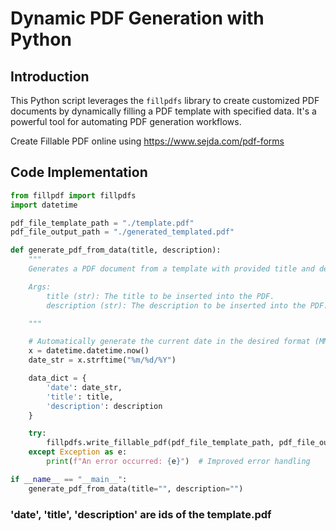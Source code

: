 # Dynamic PDF Generation with Python

## Introduction

This Python script leverages the `fillpdfs` library to create customized PDF documents by dynamically filling a PDF template with specified data. It's a powerful tool for automating PDF generation workflows.

Create Fillable PDF online using https://www.sejda.com/pdf-forms

## Code Implementation

```python
from fillpdf import fillpdfs
import datetime

pdf_file_template_path = "./template.pdf"
pdf_file_output_path = "./generated_templated.pdf"

def generate_pdf_from_data(title, description):
    """
    Generates a PDF document from a template with provided title and description.

    Args:
        title (str): The title to be inserted into the PDF.
        description (str): The description to be inserted into the PDF.

    """

    # Automatically generate the current date in the desired format (MM/DD/YYYY)
    x = datetime.datetime.now()
    date_str = x.strftime("%m/%d/%Y")

    data_dict = {
        'date': date_str,
        'title': title,
        'description': description
    }

    try:
        fillpdfs.write_fillable_pdf(pdf_file_template_path, pdf_file_output_path, data_dict, flatten=True)
    except Exception as e:
        print(f"An error occurred: {e}")  # Improved error handling

if __name__ == "__main__":
    generate_pdf_from_data(title="", description="")

```

### 'date', 'title', 'description' are ids of the template.pdf